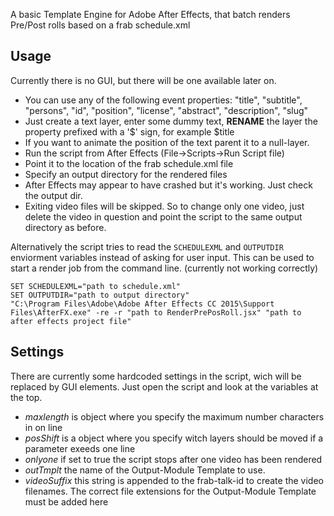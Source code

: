 A basic Template Engine for Adobe After Effects, that batch renders Pre/Post rolls based on a frab schedule.xml


## Usage
Currently there is no GUI, but there will be one available later on.

* You can use any of the following event properties: "title", "subtitle", "persons", "id", "position", "license", "abstract", "description", "slug"
* Just create a text layer, enter some dummy text, **RENAME** the layer the property prefixed with a '$' sign, for example $title
* If you want to animate the position of the text parent it to a null-layer.
* Run the script from After Effects (File->Scripts->Run Script file)
* Point it to the location of the frab schedule.xml file
* Specify an output directory for the rendered files
* After Effects may appear to have crashed but it's working. Just check the output dir.
* Exiting video files will be skipped. So to change only one video, just delete the video in question and point the script to the same output directory as before.

Alternatively the script tries to read the `SCHEDULEXML` and `OUTPUTDIR` enviorment variables instead of asking for user input. This can be used to start a render job from the command line. (currently not working correctly)

```
SET SCHEDULEXML="path to schedule.xml"
SET OUTPUTDIR="path to output directory"
"C:\Program Files\Adobe\Adobe After Effects CC 2015\Support Files\AfterFX.exe" -re -r "path to RenderPrePosRoll.jsx" "path to after effects project file"
```

## Settings
There are currently some hardcoded settings in the script, wich will be replaced by GUI elements. Just open the script and look at the variables at the top.

* *maxlength* is object where you specify the maximum number characters in on line 
* *posShift* is a object where you specify witch layers should be moved if a parameter exeeds one line
* *onlyone* if set to true the script stops after one video has been rendered
* *outTmplt* the name of the Output-Module Template to use.
* *videoSuffix* this string is appended to the frab-talk-id to create the video filenames. The correct file extensions for the Output-Module Template must be added here